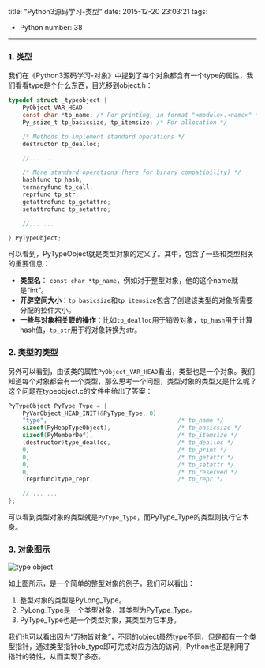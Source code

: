 title: "Python3源码学习-类型"
date: 2015-12-20 23:03:21
tags:
  - Python
number: 38
---

### 1. 类型

我们在《Python3源码学习-对象》中提到了每个对象都含有一个type的属性，我们看看type是个什么东西，目光移到object.h：

``` c
typedef struct _typeobject {
    PyObject_VAR_HEAD
    const char *tp_name; /* For printing, in format "<module>.<name>" */
    Py_ssize_t tp_basicsize, tp_itemsize; /* For allocation */

    /* Methods to implement standard operations */
    destructor tp_dealloc;

    //... ...

    /* More standard operations (here for binary compatibility) */
    hashfunc tp_hash;
    ternaryfunc tp_call;
    reprfunc tp_str;
    getattrofunc tp_getattro;
    setattrofunc tp_setattro;

    //... ...

} PyTypeObject;
```

<!--more-->

可以看到，PyTypeObject就是类型对象的定义了。其中，包含了一些和类型相关的重要信息：
- **类型名**： `const char *tp_name`，例如对于整型对象，他的这个name就是“int”。
- **开辟空间大小**：`tp_basicsize`和`tp_itemsize`包含了创建该类型的对象所需要分配的控件大小。
- **一些与对象相关联的操作**：比如`tp_dealloc`用于销毁对象，`tp_hash`用于计算hash值，`tp_str`用于将对象转换为str。
### 2. 类型的类型

另外可以看到，由该类的属性`PyObject_VAR_HEAD`看出，类型也是一个对象。我们知道每个对象都会有一个类型，那么思考一个问题，类型对象的类型又是什么呢？这个问题在typeobject.c的文件中给出了答案：

``` c
PyTypeObject PyType_Type = {
    PyVarObject_HEAD_INIT(&PyType_Type, 0)
    "type",                                     /* tp_name */
    sizeof(PyHeapTypeObject),                   /* tp_basicsize */
    sizeof(PyMemberDef),                        /* tp_itemsize */
    (destructor)type_dealloc,                   /* tp_dealloc */
    0,                                          /* tp_print */
    0,                                          /* tp_getattr */
    0,                                          /* tp_setattr */
    0,                                          /* tp_reserved */
    (reprfunc)type_repr,                        /* tp_repr */

    // ... ...
};
```

可以看到类型对象的类型就是`PyType_Type`，而PyType_Type的类型则执行它本身。
### 3. 对象图示

![type object](https://cloud.githubusercontent.com/assets/1736354/11918443/66f1c2c6-a76c-11e5-8838-f742ec215af2.png)

如上图所示，是一个简单的整型对象的例子，我们可以看出：
1. 整型对象的类型是PyLong_Type。
2. PyLong_Type是一个类型对象，其类型为PyType_Type。
3. PyType_Type也是一个类型对象，其类型为它本身。

我们也可以看出因为“万物皆对象”，不同的object虽然type不同，但是都有一个类型指针，通过类型指针ob_type即可完成对应方法的访问，Python也正是利用了指针的特性，从而实现了多态。

